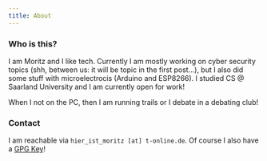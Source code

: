 ```yaml
---
title: About
---
```



### Who is this?
I am Moritz and I like tech. Currently I am mostly working on cyber security topics (shh, between us: it will be topic in the first post...), but I also did some stuff with microelectrocis (Arduino and ESP8266). I studied CS @ Saarland University and I am currently open for work!

When I not on the PC, then I am running trails or I debate in a debating club! 

### Contact

I am reachable via `hier_ist_moritz [at] t-online.de`. 
Of course I also have a [GPG Key](/moritzGPGpublic.asc)!
